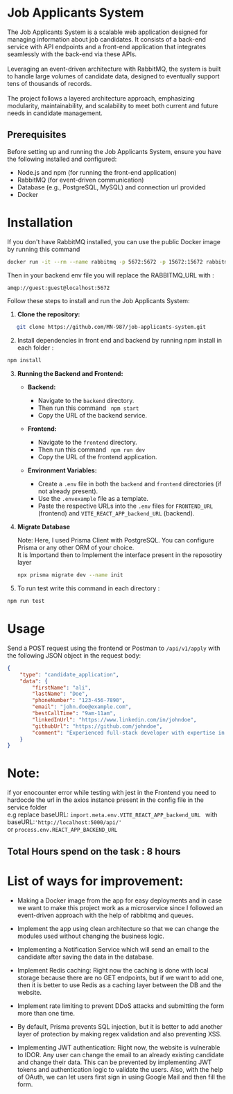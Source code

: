 # Job Applicants System

The Job Applicants System is a scalable web application designed for managing information about job candidates. It consists of a back-end service with API endpoints and a front-end application that integrates seamlessly with the back-end via these APIs. <br><br>Leveraging an event-driven architecture with RabbitMQ, the system is built to handle large volumes of candidate data, designed to eventually support tens of thousands of records.<br><br> The project follows a layered architecture approach, emphasizing modularity, maintainability, and scalability to meet both current and future needs in candidate management.

## Prerequisites

Before setting up and running the Job Applicants System, ensure you have the following installed and configured:
- Node.js and npm (for running the front-end application)
-  RabbitMQ (for event-driven communication)
-  Database (e.g., PostgreSQL, MySQL) and connection url provided 
-  Docker 

 # Installation
If you don't have RabbitMQ installed, you can use the public Docker image by running this command 
```bash 
docker run -it --rm --name rabbitmq -p 5672:5672 -p 15672:15672 rabbitmq:3.9-management

```
Then in your backend env file you will replace the RABBITMQ_URL with :
```bash
amqp://guest:guest@localhost:5672
```
Follow these steps to install and run the Job Applicants System:

1.  **Clone the repository:**
```bash
   git clone https://github.com/MN-987/job-applicants-system.git
```
2.  Install dependencies in front end and backend by running npm install in each folder :
   ``` bash
  npm install
```
3. **Running the Backend and Frontend:**

   - **Backend:**
     - Navigate to the `backend` directory.
     - Then run this command
      ```  npm start ```
     - Copy the URL of the backend service.

   - **Frontend:**
     - Navigate to the `frontend` directory.
     - Then run this command
      ```  npm run dev ```
     - Copy the URL of the frontend application.

   - **Environment Variables:**
     - Create a `.env` file in both the `backend` and `frontend` directories (if not already present).
     - Use the `.envexample` file as a template.
     - Paste the respective URLs into the `.env` files for `FRONTEND_URL` (frontend) and `VITE_REACT_APP_backend_URL` (backend).
       

4. **Migrate Database**

   Note: Here, I used Prisma Client with PostgreSQL. You can configure Prisma or any other ORM of your choice.
   </br>
   It is Importand then to Implement the interface present in the reposotiry layer

   ```bash
   npx prisma migrate dev --name init
   ```

5. To run test write this command in each directory :
```bash
npm run test
```

# Usage

Send a POST request using the frontend or Postman to `/api/v1/apply` with the following JSON object in the request body:

```json
{
    "type": "candidate_application",
    "data": {
        "firstName": "ali",
        "lastName": "Doe",
        "phoneNumber": "123-456-7890",
        "email": "john.doe@example.com",
        "bestCallTime": "9am-11am",
        "linkedInUrl": "https://www.linkedin.com/in/johndoe",
        "githubUrl": "https://github.com/johndoe",
        "comment": "Experienced full-stack developer with expertise in Node.js and React."
    }
}
```


# Note:
 if yor enocounter error while testing with jest in the Frontend 
you need to hardocde the url in the axios instance  present in the config file in the service folder </br>
e.g replace baseURL:  ``` import.meta.env.VITE_REACT_APP_backend_URL  ``` with </br>
baseURL:``` 'http://localhost:5000/api/' ``` </br>
or ``` process.env.REACT_APP_BACKEND_URL ``` </br>


## Total Hours spend on the task : 8 hours 

# List of ways for improvement:
- Making a Docker image from the app for easy deployments and in case we want to make this project work as a microservice since I followed an event-driven approach with the help of rabbitmq and queues.
- Implement the app using clean architecture so that we can change the modules used without changing the business logic. 
- Implementing a Notification Service which will send an email to the candidate after saving the data in the database.

- Implement Redis caching: Right now the caching is done with local storage because there are no GET endpoints, but if we want to add one, then it is better to use Redis as a caching layer between the DB and the website.

- Implement rate limiting to prevent DDoS attacks and submitting the form more than one time.
- By default, Prisma prevents SQL injection, but it is better to add another layer of protection by making regex validation and also preventing XSS.

- Implementing JWT authentication: Right now, the website is vulnerable to IDOR. Any user can change the email to an already existing candidate and change their data. This can be prevented by implementing JWT tokens and authentication logic to validate the users. Also, with the help of OAuth, we can let users first sign in using Google Mail and then fill the form.



